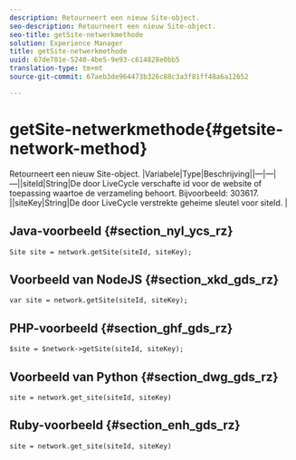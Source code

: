 ```yaml
---
description: Retourneert een nieuw Site-object.
seo-description: Retourneert een nieuw Site-object.
seo-title: getSite-netwerkmethode
solution: Experience Manager
title: getSite-netwerkmethode
uuid: 67de781e-5240-4be5-9e93-c614828e0bb5
translation-type: tm+mt
source-git-commit: 67aeb3de964473b326c88c3a3f81ff48a6a12652

---
```



# getSite-netwerkmethode{#getsite-network-method}

Retourneert een nieuw Site-object.
|Variabele|Type|Beschrijving||—|—|—||siteId|String|De door LiveCycle verschafte id voor de website of toepassing waartoe de verzameling behoort. Bijvoorbeeld: 303617.  ||siteKey|String|De door LiveCycle verstrekte geheime sleutel voor siteId.  |

## Java-voorbeeld {#section_nyl_ycs_rz}

```
Site site = network.getSite(siteId, siteKey); 
```

## Voorbeeld van NodeJS {#section_xkd_gds_rz}

```
var site = network.getSite(siteId, siteKey); 
```

## PHP-voorbeeld {#section_ghf_gds_rz}

```
$site = $network->getSite(siteId, siteKey);
```

## Voorbeeld van Python {#section_dwg_gds_rz}

```
site = network.get_site(siteId, siteKey) 
```

## Ruby-voorbeeld {#section_enh_gds_rz}

```
site = network.get_site(siteId, siteKey) 
```

